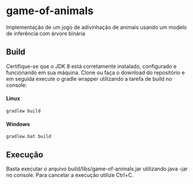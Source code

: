 # game-of-animals

Implementação de um jogo de adivinhação de animais usando um modelo de inferência com árvore binária

## Build

Certifique-se que o JDK 8 está corretamente instalado, configurado e funcionando em sua máquina.
Clone ou faça o download do repositório e em seguida execute o gradle wrapper utilizando a tarefa de build no console:

#### Linux

```
gradlew build
```

#### Windows

```
gradlew.bat build
```

## Execução

Basta executar o arquivo build/libs/game-of-animals.jar utilizando java -jar no console. Para cancelar a execução utilize Ctrl+C.
